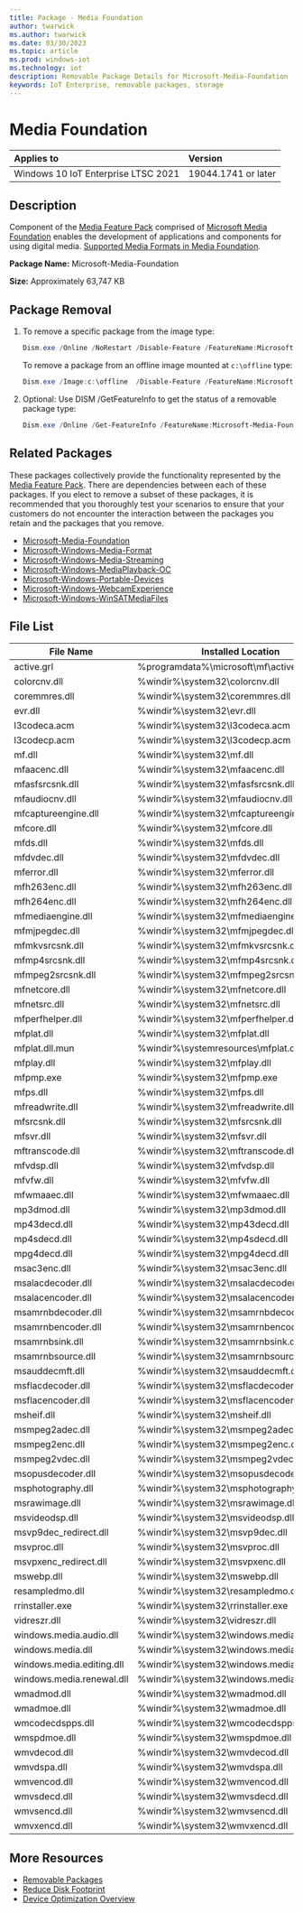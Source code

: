```yaml
---
title: Package - Media Foundation
author: twarwick
ms.author: twarwick
ms.date: 03/30/2023
ms.topic: article
ms.prod: windows-iot
ms.technology: iot
description: Removable Package Details for Microsoft-Media-Foundation
keywords: IoT Enterprise, removable packages, storage
---
```


# Media Foundation

| Applies to                          |  Version            |
|:------------------------------------|:--------------------|
| Windows 10 IoT Enterprise LTSC 2021 | 19044.1741 or later |

## Description  

Component of the [Media Feature Pack](/windows/win32/wmdm/windows-media-device-manager-architecture) comprised of [Microsoft Media Foundation](/windows/win32/medfound/microsoft-media-foundation-sdk) enables the development of applications and components for using digital media. [Supported Media Formats in Media Foundation](/windows/win32/medfound/supported-media-formats-in-media-foundation).  

**Package Name:**  Microsoft-Media-Foundation

**Size:** Approximately 63,747 KB

## Package Removal

1. To remove a specific package from the image type:

   ```powershell
   Dism.exe /Online /NoRestart /Disable-Feature /FeatureName:Microsoft-Media-Foundation /PackageName:@Package
   ````

   To remove a package from an offline image mounted at `c:\offline` type:

   ```powershell
   Dism.exe /Image:c:\offline  /Disable-Feature /FeatureName:Microsoft-Media-Foundation /PackageName:@Package
   ```

1. Optional: Use DISM /GetFeatureInfo to get the status of a removable package type:

   ```powershell
   Dism.exe /Online /Get-FeatureInfo /FeatureName:Microsoft-Media-Foundation /PackageName:@Package
   ````

## Related Packages

These packages collectively provide the functionality represented by the [Media Feature Pack](/windows/win32/wmdm/windows-media-device-manager-architecture).  There are dependencies between each of these packages.  If you elect to remove a subset of these packages, it is recommended that you thoroughly test your scenarios to ensure that your customers do not encounter the interaction between the packages you retain and the packages that you remove.

- [Microsoft-Media-Foundation](/windows/iot/iot-enterprise/optimize/removable-packages/Microsoft-Media-Foundation)
- [Microsoft-Windows-Media-Format](/windows/iot/iot-enterprise/optimize/removable-packages/Microsoft-Windows-Media-Format)
- [Microsoft-Windows-Media-Streaming](/windows/iot/iot-enterprise/optimize/removable-packages/Microsoft-Windows-Media-Streaming)
- [Microsoft-Windows-MediaPlayback-OC](/windows/iot/iot-enterprise/optimize/removable-packages/Microsoft-Windows-MediaPlayback-OC)
- [Microsoft-Windows-Portable-Devices](/windows/iot/iot-enterprise/optimize/removable-packages/Microsoft-Windows-Portable-Devices)
- [Microsoft-Windows-WebcamExperience](/windows/iot/iot-enterprise/optimize/removable-packages/Microsoft-Windows-WebcamExperience)
- [Microsoft-Windows-WinSATMediaFiles](/windows/iot/iot-enterprise/optimize/removable-packages/Microsoft-Windows-WinSATMediaFiles)

## File List

| File Name                 | Installed Location |
|---------------------------|--------------------|
| active.grl                | %programdata%\microsoft\mf\active.grl
| colorcnv.dll              | %windir%\system32\colorcnv.dll
| coremmres.dll             | %windir%\system32\coremmres.dll
| evr.dll                   | %windir%\system32\evr.dll
| l3codeca.acm              | %windir%\system32\l3codeca.acm
| l3codecp.acm              | %windir%\system32\l3codecp.acm
| mf.dll                    | %windir%\system32\mf.dll
| mfaacenc.dll              | %windir%\system32\mfaacenc.dll
| mfasfsrcsnk.dll           | %windir%\system32\mfasfsrcsnk.dll
| mfaudiocnv.dll            | %windir%\system32\mfaudiocnv.dll
| mfcaptureengine.dll       | %windir%\system32\mfcaptureengine.dll
| mfcore.dll                | %windir%\system32\mfcore.dll
| mfds.dll                  | %windir%\system32\mfds.dll
| mfdvdec.dll               | %windir%\system32\mfdvdec.dll
| mferror.dll               | %windir%\system32\mferror.dll
| mfh263enc.dll             | %windir%\system32\mfh263enc.dll
| mfh264enc.dll             | %windir%\system32\mfh264enc.dll
| mfmediaengine.dll         | %windir%\system32\mfmediaengine.dll
| mfmjpegdec.dll            | %windir%\system32\mfmjpegdec.dll
| mfmkvsrcsnk.dll           | %windir%\system32\mfmkvsrcsnk.dll
| mfmp4srcsnk.dll           | %windir%\system32\mfmp4srcsnk.dll
| mfmpeg2srcsnk.dll         | %windir%\system32\mfmpeg2srcsnk.dll
| mfnetcore.dll             | %windir%\system32\mfnetcore.dll
| mfnetsrc.dll              | %windir%\system32\mfnetsrc.dll
| mfperfhelper.dll          | %windir%\system32\mfperfhelper.dll
| mfplat.dll                | %windir%\system32\mfplat.dll
| mfplat.dll.mun            | %windir%\systemresources\mfplat.dll.mun
| mfplay.dll                | %windir%\system32\mfplay.dll
| mfpmp.exe                 | %windir%\system32\mfpmp.exe
| mfps.dll                  | %windir%\system32\mfps.dll
| mfreadwrite.dll           | %windir%\system32\mfreadwrite.dll
| mfsrcsnk.dll              | %windir%\system32\mfsrcsnk.dll
| mfsvr.dll                 | %windir%\system32\mfsvr.dll
| mftranscode.dll           | %windir%\system32\mftranscode.dll
| mfvdsp.dll                | %windir%\system32\mfvdsp.dll
| mfvfw.dll                 | %windir%\system32\mfvfw.dll
| mfwmaaec.dll              | %windir%\system32\mfwmaaec.dll
| mp3dmod.dll               | %windir%\system32\mp3dmod.dll
| mp43decd.dll              | %windir%\system32\mp43decd.dll
| mp4sdecd.dll              | %windir%\system32\mp4sdecd.dll
| mpg4decd.dll              | %windir%\system32\mpg4decd.dll
| msac3enc.dll              | %windir%\system32\msac3enc.dll
| msalacdecoder.dll         | %windir%\system32\msalacdecoder.dll
| msalacencoder.dll         | %windir%\system32\msalacencoder.dll
| msamrnbdecoder.dll        | %windir%\system32\msamrnbdecoder.dll
| msamrnbencoder.dll        | %windir%\system32\msamrnbencoder.dll
| msamrnbsink.dll           | %windir%\system32\msamrnbsink.dll
| msamrnbsource.dll         | %windir%\system32\msamrnbsource.dll
| msauddecmft.dll           | %windir%\system32\msauddecmft.dll
| msflacdecoder.dll         | %windir%\system32\msflacdecoder.dll
| msflacencoder.dll         | %windir%\system32\msflacencoder.dll
| msheif.dll                | %windir%\system32\msheif.dll
| msmpeg2adec.dll           | %windir%\system32\msmpeg2adec.dll
| msmpeg2enc.dll            | %windir%\system32\msmpeg2enc.dll
| msmpeg2vdec.dll           | %windir%\system32\msmpeg2vdec.dll
| msopusdecoder.dll         | %windir%\system32\msopusdecoder.dll
| msphotography.dll         | %windir%\system32\msphotography.dll
| msrawimage.dll            | %windir%\system32\msrawimage.dll
| msvideodsp.dll            | %windir%\system32\msvideodsp.dll
| msvp9dec_redirect.dll     | %windir%\system32\msvp9dec.dll
| msvproc.dll               | %windir%\system32\msvproc.dll
| msvpxenc_redirect.dll     | %windir%\system32\msvpxenc.dll
| mswebp.dll                | %windir%\system32\mswebp.dll
| resampledmo.dll           | %windir%\system32\resampledmo.dll
| rrinstaller.exe           | %windir%\system32\rrinstaller.exe
| vidreszr.dll              | %windir%\system32\vidreszr.dll
| windows.media.audio.dll   | %windir%\system32\windows.media.audio.dll
| windows.media.dll         | %windir%\system32\windows.media.dll
| windows.media.editing.dll | %windir%\system32\windows.media.editing.dll
| windows.media.renewal.dll | %windir%\system32\windows.media.renewal.dll
| wmadmod.dll               | %windir%\system32\wmadmod.dll
| wmadmoe.dll               | %windir%\system32\wmadmoe.dll
| wmcodecdspps.dll          | %windir%\system32\wmcodecdspps.dll
| wmspdmoe.dll              | %windir%\system32\wmspdmoe.dll
| wmvdecod.dll              | %windir%\system32\wmvdecod.dll
| wmvdspa.dll               | %windir%\system32\wmvdspa.dll
| wmvencod.dll              | %windir%\system32\wmvencod.dll
| wmvsdecd.dll              | %windir%\system32\wmvsdecd.dll
| wmvsencd.dll              | %windir%\system32\wmvsencd.dll
| wmvxencd.dll              | %windir%\system32\wmvxencd.dll

## More Resources

- [Removable Packages](/windows/iot/iot-enterprise/optimize/Removable-Packages)
- [Reduce Disk Footprint](/windows/iot/iot-enterprise/optimize/Reduce-Disk-Footprint)
- [Device Optimization Overview](/windows/iot/iot-enterprise/optimize/Overview)
